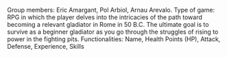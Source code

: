 Group members: Eric Amargant, Pol Arbiol, Arnau Arevalo.
Type of game: RPG in which the player delves into the intricacies of the path toward becoming a relevant gladiator in Rome in 50 B.C. The ultimate goal is to survive as a beginner gladiator as you go through the struggles of rising to power in the fighting pits.
Functionalities: Name, Health Points (HP), Attack, Defense, Experience, Skills
